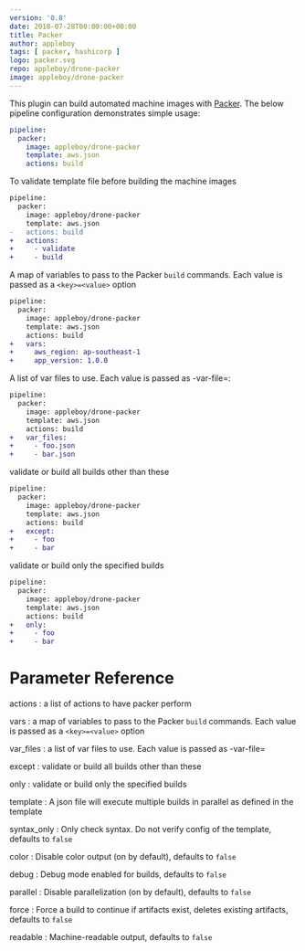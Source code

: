 ```yaml
---
version: '0.8'
date: 2018-07-28T00:00:00+00:00
title: Packer
author: appleboy
tags: [ packer, hashicorp ]
logo: packer.svg
repo: appleboy/drone-packer
image: appleboy/drone-packer
---
```


This plugin can build automated machine images with [Packer](https://www.packer.io/). The below pipeline configuration demonstrates simple usage:

```yaml
pipeline:
  packer:
    image: appleboy/drone-packer
    template: aws.json
    actions: build
```

To validate template file before building the machine images

```diff
pipeline:
  packer:
    image: appleboy/drone-packer
    template: aws.json
-   actions: build
+   actions:
+     - validate
+     - build
```

A map of variables to pass to the Packer `build` commands. Each value is passed as a `<key>=<value>` option

```diff
pipeline:
  packer:
    image: appleboy/drone-packer
    template: aws.json
    actions: build
+   vars:
+     aws_region: ap-southeast-1
+     app_version: 1.0.0
```

A list of var files to use. Each value is passed as -var-file=<value>:

```diff
pipeline:
  packer:
    image: appleboy/drone-packer
    template: aws.json
    actions: build
+   var_files:
+     - foo.json
+     - bar.json
```

validate or build all builds other than these

```diff
pipeline:
  packer:
    image: appleboy/drone-packer
    template: aws.json
    actions: build
+   except:
+     - foo
+     - bar
```

validate or build only the specified builds

```diff
pipeline:
  packer:
    image: appleboy/drone-packer
    template: aws.json
    actions: build
+   only:
+     - foo
+     - bar
```

# Parameter Reference

actions
: a list of actions to have packer perform

vars
: a map of variables to pass to the Packer `build` commands. Each value is passed as a `<key>=<value>` option

var_files
: a list of var files to use. Each value is passed as -var-file=<value>

except
: validate or build all builds other than these

only
: validate or build only the specified builds

template
: A json file will execute multiple builds in parallel as defined in the template

syntax_only
: Only check syntax. Do not verify config of the template, defaults to `false`

color
: Disable color output (on by default), defaults to `false`

debug
: Debug mode enabled for builds, defaults to `false`

parallel
: Disable parallelization (on by default), defaults to `false`

force
: Force a build to continue if artifacts exist, deletes existing artifacts, defaults to `false`

readable
: Machine-readable output, defaults to `false`

